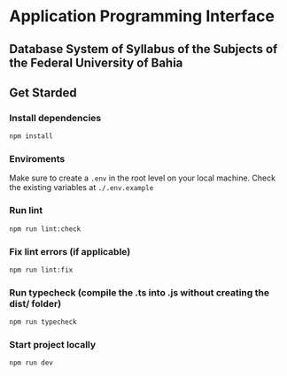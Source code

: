 # Application Programming Interface
## Database System of Syllabus of the Subjects of the Federal University of Bahia

## Get Starded

### Install dependencies
```sh
npm install
```

### Enviroments
Make sure to create a `.env` in the root level on your local machine. Check the existing variables at `./.env.example`

### Run lint
```sh
npm run lint:check
```

### Fix lint errors (if applicable)
```sh
npm run lint:fix
```

### Run typecheck (compile the .ts into .js without creating the dist/ folder)
```sh
npm run typecheck
```

### Start project locally
```sh
npm run dev
```

